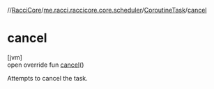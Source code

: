 //[RacciCore](../../../index.md)/[me.racci.raccicore.core.scheduler](../index.md)/[CoroutineTask](index.md)/[cancel](cancel.md)

# cancel

[jvm]\
open override fun [cancel](cancel.md)()

Attempts to cancel the task.
